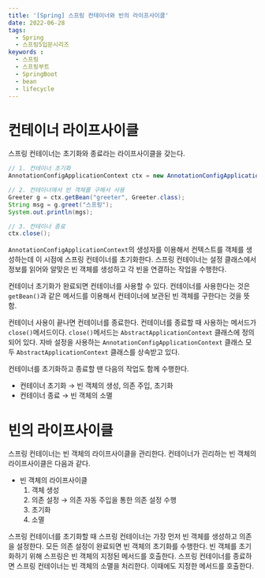 ```yaml
---
title: '[Spring] 스프링 컨테이너와 빈의 라이프사이클'
date: 2022-06-28
tags:
  - Spring  
  - 스프링5입문시리즈
keywords :
  - 스프링
  - 스프링부트
  - SpringBoot
  - bean
  - lifecycle
---
```

# 컨테이너 라이프사이클
스프링 컨테이너는 초기화와 종료라는 라이프사이클을 갖는다.

```java
// 1. 컨테이너 초기화
AnnotationConfigApplicationContext ctx = new AnnotationConfigApplicationConfigApplicationContext(AppContext.class)

// 2. 컨테이너에서 빈 객체를 구해서 사용
Greeter g = ctx.getBean("greeter", Greeter.class);
String msg = g.greet("스프링");
System.out.println(mgs);

// 3. 컨테이너 종료
ctx.close();
```

`AnnotationConfigApplicationContext`의 생성자를 이용해서 컨텍스트를 객체를 생성하는데 이 시점에 스프링 컨테이너를 초기화한다. 스프링 컨테이너는 설정 클래스에서 정보를 읽어와 알맞은 빈 객체를 생성하고 각 빈을 연결하는 작업을 수행한다.

컨테이너 초기화가 완료되면 컨테이너를 사용할 수 있다. 컨테이너를 사용한다는 것은 `getBean()`과 같은 메서드를 이용해서 컨테이너에 보관된 빈 객체를 구한다는 것을 뜻함.

컨테이너 사용이 끝나면 컨테이너를 종료한다. 컨테이너를 종료할 때 사용하는 메서드가 `close()`메서드이다. `close()`메서드는 `AbstractApplicationContext` 클래스에 정의되어 있다. 자바 설정을 사용하는 `AnnotationConfigApplicationContext` 클래스 모두 `AbstractApplicationContext` 클래스를 상속받고 있다.

컨테이너를 초기화하고 종료할 땐 다음의 작업도 함께 수행한다.

- 컨테이너 초기화 → 빈 객체의 생성, 의존 주입, 초기화
- 컨테이너 종료 → 빈 객체의 소멸

# 빈의 라이프사이클
스프링 컨테이너는 빈 객체의 라이프사이클을 관리한다. 컨테이너가 괸리하는 빈 객체의 라이프사이클은 다음과 같다.

- 빈 객체의 라이프사이클
    1. 객체 생성
    2. 의존 설정 → 의존 자동 주입을 통한 의존 설정 수행 
    3. 초기화
    4. 소멸

스프링 컨테이너를 초기화할 때 스프링 컨테이너는 가장 먼저 빈 객체를 생성하고 의존을 설정한다. 
모든 의존 설정이 완료되면 빈 객체의 초기화를 수행한다. 빈 객체를 초기화하기 위해 스프링은 빈 객체의 지정된 메서드를 호출한다. 스프링 컨테이너를 종료하면 스프링 컨테이너는 빈 객체의 소멸을 처리한다. 이때에도 지정한 메서드를 호출한다.